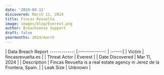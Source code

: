 ```yaml
---
date: '2024-03-11'
discovered: March 11, 2024
title: Fincas Revuelta
image: images/blog/Everest.png
author: Breachsense Support
draft: false
yearmonths: 2024/march
---
```



| Data Breach Report
------------:     |:-------------:    | :-----:|
| Victim      | fincasrevuelta.es      | 
| Threat Actor      | Everest      | 
| Date Discovered      | Mar 11, 2024      | 
| Description      | Fincas Revuelta is a real estate agency in Jerez de la Frontera, Spain.      | 
| Leak Size      | Unknown      | 

